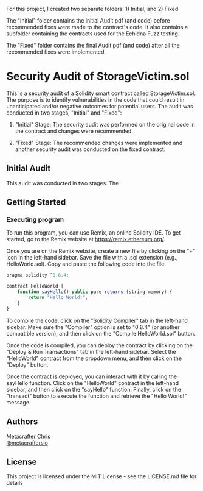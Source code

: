 For this project, I created two separate folders: 1) Initial, and 2) Fixed

The "Initial" folder contains the initial Audit pdf (and code) before recommended fixes were made to the contract's code. It also contains a subfolder containing the contracts used for the Echidna Fuzz testing.

The "Fixed" folder contains the final Audit pdf (and code) after all the recommended fixes were implemented.  


# Security Audit of StorageVictim.sol

This is a security audit of a Solidity smart contract called StorageVictim.sol. The purpose is to identify vulnerabilities in the code that could result in unanticipated and/or negative outcomes for potential users. The audit was conducted in two stages, "Initial" and "Fixed":

1) "Initial" Stage: The security audit was performed on the original code in the contract and changes were recommended.

2) "Fixed" Stage: The recommended changes were implemented and another security audit was conducted on the fixed contract.  


## Initial Audit

This audit was conducted in two stages. The 

## Getting Started

### Executing program

To run this program, you can use Remix, an online Solidity IDE. To get started, go to the Remix website at https://remix.ethereum.org/.

Once you are on the Remix website, create a new file by clicking on the "+" icon in the left-hand sidebar. Save the file with a .sol extension (e.g., HelloWorld.sol). Copy and paste the following code into the file:

```javascript
pragma solidity ^0.8.4;

contract HelloWorld {
    function sayHello() public pure returns (string memory) {
        return "Hello World!";
    }
}

```

To compile the code, click on the "Solidity Compiler" tab in the left-hand sidebar. Make sure the "Compiler" option is set to "0.8.4" (or another compatible version), and then click on the "Compile HelloWorld.sol" button.

Once the code is compiled, you can deploy the contract by clicking on the "Deploy & Run Transactions" tab in the left-hand sidebar. Select the "HelloWorld" contract from the dropdown menu, and then click on the "Deploy" button.

Once the contract is deployed, you can interact with it by calling the sayHello function. Click on the "HelloWorld" contract in the left-hand sidebar, and then click on the "sayHello" function. Finally, click on the "transact" button to execute the function and retrieve the "Hello World!" message.

## Authors

Metacrafter Chris  
[@metacraftersio](https://twitter.com/metacraftersio)


## License

This project is licensed under the MIT License - see the LICENSE.md file for details
